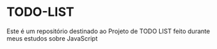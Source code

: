 # TODO-LIST
Este é um repositório destinado ao Projeto de TODO LIST feito durante meus estudos sobre JavaScript
